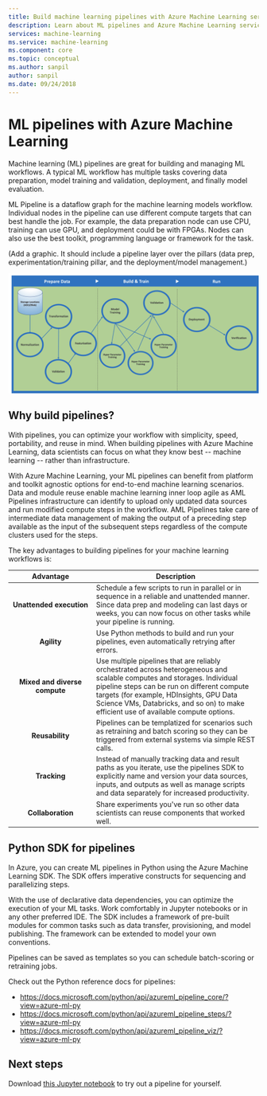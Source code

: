```yaml
---
title: Build machine learning pipelines with Azure Machine Learning service
description: Learn about ML pipelines and Azure Machine Learning service. 
services: machine-learning
ms.service: machine-learning
ms.component: core
ms.topic: conceptual
ms.author: sanpil
author: sanpil
ms.date: 09/24/2018
---
```


# ML pipelines with Azure Machine Learning

Machine learning (ML) pipelines are great for building and managing ML workflows. A typical ML workflow has multiple tasks covering data preparation, model training and validation, deployment, and finally model evaluation.  

ML Pipeline is a dataflow graph for the machine learning models workflow. Individual nodes in the pipeline can use different compute targets that can best handle the job. For example, the data preparation node can use CPU, training can use GPU, and deployment could be with FPGAs. Nodes can also use the best toolkit, programming language or framework for the task. 

(Add a graphic. It should include a pipeline layer over the  pillars (data prep, experimentation/training pillar, and the deployment/model management.)

![png](./media/concept-ml-pipelines/pipelines.png)

## Why build pipelines?

With pipelines, you can optimize your workflow with simplicity, speed, portability, and reuse in mind. When building pipelines with Azure Machine Learning, data scientists can focus on what they know best -- machine learning -- rather than infrastructure.

With Azure Machine Learning, your ML pipelines can benefit from platform and toolkit agnostic options for  end-to-end machine learning scenarios. Data and module reuse enable machine learning inner loop agile as AML Pipelines infrastructure can identify to upload only updated data sources and run modified compute steps in the workflow. AML Pipelines take care of intermediate data management of making the output of a preceding step available as the input of the subsequent steps regardless of the compute clusters used for the steps.

The key advantages to building pipelines for your machine learning workflows is:

|Advantage|Description|
|:-------:|-----------|
|**Unattended&nbsp;execution**|Schedule a few scripts to run in parallel or in sequence in a reliable and unattended manner. Since data prep and modeling can last days or weeks, you can now focus on other tasks while your pipeline is running. |
|**Agility**|Use Python methods to build and run your pipelines, even automatically retrying after errors.|
|**Mixed and diverse compute**|Use multiple pipelines that are reliably orchestrated across heterogeneous and scalable computes and storages. Individual pipeline steps can be run on different compute targets (for example, HDInsights, GPU Data Science VMs, Databricks, and so on) to make efficient use of available compute options.|
|**Reusability**|Pipelines can be templatized for scenarios such as retraining and batch scoring so they can be triggered from external systems via simple REST calls.|
|**Tracking**|Instead of manually tracking data and result paths as you iterate, use the pipelines SDK to explicitly name and version your data sources, inputs, and outputs as well as manage scripts and data separately for increased productivity.|
|**Collaboration**|Share experiments you've run so other data scientists can reuse components that worked well.|

## Python SDK for pipelines
In Azure, you can create ML pipelines in Python using the Azure Machine Learning SDK. The SDK offers imperative constructs for sequencing and parallelizing steps. 

With the use of declarative data dependencies, you can optimize the execution of your ML tasks. Work comfortably in Jupyter notebooks or in any other preferred IDE. The SDK includes a framework of pre-built modules for common tasks such as data transfer, provisioning, and model publishing. The framework can be extended to model your own conventions.

Pipelines can be saved as templates so you can schedule batch-scoring or retraining jobs.

Check out the Python reference docs for pipelines:
+ https://docs.microsoft.com/python/api/azureml_pipeline_core/?view=azure-ml-py
+ https://docs.microsoft.com/python/api/azureml_pipeline_steps/?view=azure-ml-py
+ https://docs.microsoft.com/python/api/azureml_pipeline_viz/?view=azure-ml-py

## Next steps

Download [this Jupyter notebook](https://aka.ms/aml-notebook-train) to try out a pipeline for yourself. 
